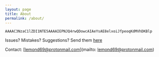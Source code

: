 ```yaml
---
layout: page
title: About
permalink: /about/
---
```


`AAAAC3NzaC1lZDI1NTE5AAAAIEPNJQ4rwQDowcAIAeYsAE8elxoiJfpeoqKdMVhDKBlp`

Issues? Mistakes? Suggestions? Send them [here](https://github.com/lemond69/lemond69.github.io/issues)

Contact: [lemond69@protonmail.com](mailto: lemond69@protonmail.com)